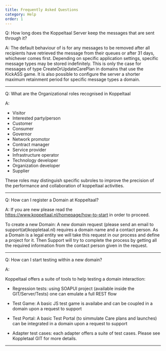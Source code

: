 ```yaml
---
title: Frequently Asked Questions
category: Help
order: 1
---
```


Q: How long does the Koppeltaal Server keep the messages that are sent through it?

A: The default behaviour of is for any messages to be removed after all recipients have retrieved the message from their queues or after 31 days, whichever comes first.
Depending on specific application settings, specific message types may be stored indefinitely. This is only the case for messages of type CreateOrUpdateCarePlan in domains that use the KickASS game.
It is also possible to configure the server a shorter maximum retainment period for specific message types a domain.

________

Q: What are the Organizational roles recognised in Koppeltaal

A: 
-  Visitor
-  Interested party/person
-  Customer
-  Consumer
-  Governor
-  Network promotor
-  Contract manager
-  Service provider
-  Infrastructure operator
-  Technology developer
-  Organization developer
-  Supplier

These roles may distinguish specific subroles to improve the precision of the performance and collaboration of koppeltaal activities.

________


Q: How can I register a Domain at Koppeltaal?

A:
If you are new please read the https://www.koppeltaal.nl/homepage/how-to-start in order to proceed.

To create a new Domain:
A new domain request (please send an email to support(at)koppletaal.nl) requires a domain name and a contact person. As a Domain is a legal entity we will take this request in our process and define a project for it. Then Support will try to complete the process by getting all the required information from the contact person given in the request. 
________


Q: How can I start testing within a new domain?

A:

Koppeltaal offers a suite of tools to help testing a domain interaction:
-  Regression tests: using SOAPUI project (available inside the GIT/Server/Tests) one can emulate a full REST flow

-  Test Game: A basic JS test game is availabe and can be coupled in a domain upon a request to support


-  Test Portal: A basic Test Portal (to simmulate Care plans and launches) can be integrated in a domain upon a request to support

-  Adapter test cases: each adapter offers a suite of test cases. Please see Koppletaal GIT for more details. 
________
